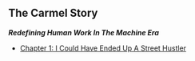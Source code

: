 ## The Carmel Story
***Redefining Human Work In The Machine Era***

* [Chapter 1: I Could Have Ended Up A Street Hustler](/chapter01-i-could-have-ended-up-street-hustler)
